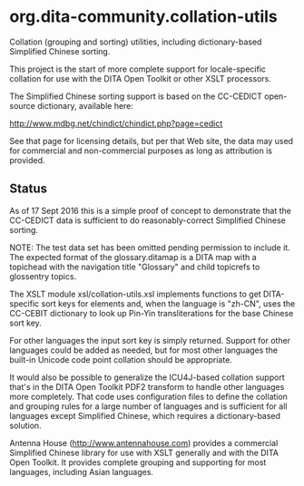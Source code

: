 # org.dita-community.collation-utils
Collation (grouping and sorting) utilities, including dictionary-based Simplified Chinese sorting.

This project is the start of more complete support for locale-specific collation
for use with the DITA Open Toolkit or other XSLT processors.

The Simplified Chinese sorting support is based on the CC-CEDICT open-source dictionary,
available here:

http://www.mdbg.net/chindict/chindict.php?page=cedict

See that page for licensing details, but per that Web site, the data may used for
commercial and non-commercial purposes as long as attribution is provided.

## Status

As of 17 Sept 2016 this is a simple proof of concept to demonstrate that the
CC-CEDICT data is sufficient to do reasonably-correct Simplified Chinese 
sorting.

NOTE: The test data set has been omitted pending permission to include it. The
expected format of the glossary.ditamap is a DITA map with a topichead with the 
navigation title "Glossary" and child topicrefs to glossentry topics.

The XSLT module xsl/collation-utils.xsl implements functions to get DITA-specific
sort keys for elements and, when the language is "zh-CN", uses the CC-CEBIT dictionary
to look up Pin-Yin transliterations for the base Chinese sort key.

For other languages the input sort key is simply returned. Support for other languages
could be added as needed, but for most other languages the built-in Unicode code point
collation should be appropriate.

It would also be possible to generalize the ICU4J-based collation support that's in the
DITA Open Toolkit PDF2 transform to handle other languages more completely. That code
uses configuration files to define the collation and grouping rules for a large number
of languages and is sufficient for all languages except Simplified Chinese, which requires
a dictionary-based solution.

Antenna House (http://www.antennahouse.com) provides a commercial Simplified Chinese
library for use with XSLT generally and with the DITA Open Toolkit. It provides complete
grouping and supporting for most languages, including Asian languages.
